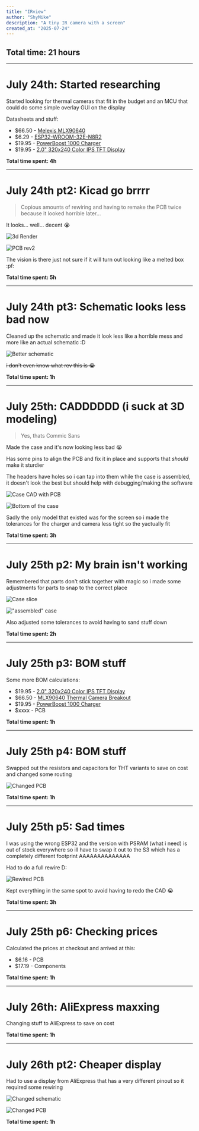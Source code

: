 ```yaml
---
title: "IRview"
author: "ShyMike"
description: "A tiny IR camera with a screen"
created_at: "2025-07-24"
---
```


## Total time: 21 hours

---

# July 24th: Started researching

Started looking for thermal cameras that fit in the budget and an MCU that could do some simple overlay GUI on the display

Datasheets and stuff:

- $66.50 - [Melexis MLX90640](https://cdn.sparkfun.com/assets/7/b/f/2/d/MLX90640-Datasheet-Melexis.pdf)
- $6.29 - [ESP32-WROOM-32E-N8R2](https://www.espressif.com/sites/default/files/documentation/esp32-wroom-32e_esp32-wroom-32ue_datasheet_en.pdf)
- $19.95 - [PowerBoost 1000 Charger](https://learn.adafruit.com/adafruit-powerboost-1000c-load-share-usb-charge-boost/downloads)
- $19.95 - [2.0" 320x240 Color IPS TFT Display](https://learn.adafruit.com/2-0-inch-320-x-240-color-ips-tft-display/pinouts)

**Total time spent: 4h**

---

# July 24th pt2: Kicad go brrrr

> Copious amounts of rewiring and having to remake the PCB twice because it looked horrible later...

It looks... well... decent :sob:

![3d Render](images/image.png)

![PCB rev2](images/image-1.png)

The vision is there just not sure if it will turn out looking like a melted box :pf:

**Total time spent: 5h**

---

# July 24th pt3: Schematic looks less bad now

Cleaned up the schematic and made it look less like a horrible mess and more like an actual schematic :D

![Better schematic](images/image-2.png)

~~i don't even know what rev this is :sob:~~

**Total time spent: 1h**

---

# July 25th: CADDDDDD (i suck at 3D modeling)

> Yes, thats Commic Sans

Made the case and it's now looking less bad :sob:

Has some pins to align the PCB and fix it in place and supports that _should_ make it sturdier

The headers have holes so i can tap into them while the case is assembled, it doesn't look the best but should help with debugging/making the software

![Case CAD with PCB](images/image-3.png)

![Bottom of the case](images/image-4.png)

Sadly the only model that existed was for the screen so i made the tolerances for the charger and camera less tight so the yactually fit

**Total time spent: 3h**

---

# July 25th p2: My brain isn't working

Remembered that parts don't stick together with magic so i made some adjustments for parts to snap to the correct place

![Case slice](images/image-5.png)

!["assembled" case](images/image-6.png)

Also adjusted some tolerances to avoid having to sand stuff down

**Total time spent: 2h**

---

# July 25th p3: BOM stuff

Some more BOM calculations:

- $19.95 - [2.0" 320x240 Color IPS TFT Display](https://www.adafruit.com/product/4311)
- $66.50 - [MLX90640 Thermal Camera Breakout](https://shop.pimoroni.com/products/mlx90640-thermal-camera-breakout?variant=12536948654163)
- $19.95 - [PowerBoost 1000 Charger](https://www.adafruit.com/product/2465)
- $xxxx - PCB

**Total time spent: 1h**

---

# July 25th p4: BOM stuff

Swapped out the resistors and capacitors for THT variants to save on cost and changed some routing

![Changed PCB](images/image-10.png)

**Total time spent: 1h**

---

# July 25th p5: Sad times

I was using the wrong ESP32 and the version with PSRAM (what i need) is out of stock everywhere so ill have to swap it out to the S3 which has a completely different footprint AAAAAAAAAAAAAA

Had to do a full rewire D:

![Rewired PCB](images/image-11.png)

Kept everything in the same spot to avoid having to redo the CAD :sob:

**Total time spent: 3h**

---

# July 25th p6: Checking prices

Calculated the prices at checkout and arrived at this:

- $6.16 - PCB
- $17.19 - Components

**Total time spent: 1h**

---

# July 26th: AliExpress maxxing

Changing stuff to AliExpress to save on cost

**Total time spent: 1h**

---

# July 26th pt2: Cheaper display

Had to use a display from AliExpress that has a very different pinout so it required some rewiring

![Changed schematic](images/image-13.png)

![Changed PCB](images/image-14.png)

**Total time spent: 1h**
